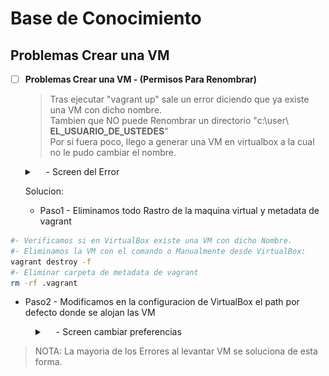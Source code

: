 # Base de Conocimiento



## Problemas Crear una VM

- [ ] **Problemas Crear una VM - (Permisos Para Renombrar)**
    > Tras ejecutar "vagrant up" sale un error diciendo que ya existe una VM con dicho nombre.</br>
    > Tambien que NO puede Renombrar un directorio "c:\user\ **EL_USUARIO_DE_USTEDES**"</br>
    > Por si fuera poco, llego a generar una VM en virtualbox a la cual no le pudo cambiar el nombre.
   <details>
     <summary>&emsp; <Mostrar/Ocultar> - Screen del Error</summary>
   <div>
   <table>
      <tr>
         <td><img src=".img/vagrant_up_Error_01.png" width="90%" align="center"></td>
      </tr>
      <tr>
         <td><img src=".img/vagrant_up_Error_02_01.png" width="50%" align="center"></td>
      </tr>
   </table>
   </div>
   </details>

   Solucion:
   - Paso1 - Eliminamos todo Rastro de la maquina virtual y metadata de vagrant
```sh
#- Verificamos si en VirtualBox existe una VM con dicho Nombre.
#- Eliminamos la VM con el comando o Manualmente desde VirtualBox:
vagrant destroy -f 
#- Eliminar carpeta de metadata de vagrant
rm -rf .vagrant
```
   - Paso2 - Modificamos en la configuracion de VirtualBox el path por defecto donde se alojan las VM
<div style="margin-left: 40px;">
   <details>
     <summary>&emsp; <Mostrar/Ocultar> - Screen cambiar preferencias</summary>
   <div>
   <table>
      <tr>
         <td><img src=".img/Preferencias_01.png" width="50%" align="center"></td>
      </tr>
      <tr>
         <td><img src=".img/Preferencias_02.png" width="90%" align="center"></td>
      </tr>
   </table>
   </div>
   </details>
</div>

> NOTA: La mayoria de los Errores al levantar VM se soluciona de esta forma.





